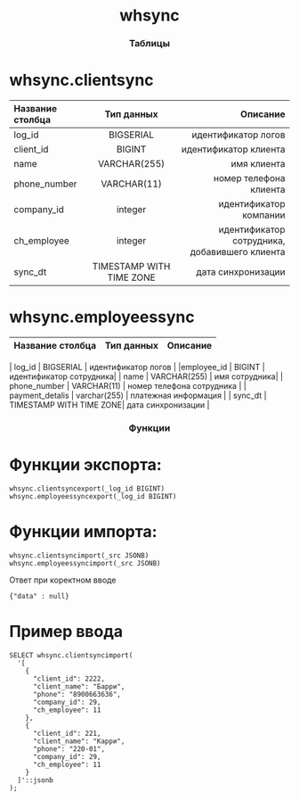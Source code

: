 <h1 align="center">whsync<a href="https://daniilshat.ru/" target="_blank"></a> 
<h3 align="center">Таблицы</h3>

  
# whsync.clientsync


| Название столбца | Тип данных |Описание  |
| :---         |     :---:      |          ---: |
| log_id |      BIGSERIAL   | идентификатор логов |
   | client_id |   BIGINT    |  идентификатор клиента|
   | name |        VARCHAR(255)  | имя клиента|
   | phone_number| VARCHAR(11) |  номер телефона клиента|
  |  company_id |  integer    | идентификатор компании|
   | ch_employee |integer    | идентификатор сотрудника, добавившего клиента|
   | sync_dt   |   TIMESTAMP WITH TIME ZONE| дата синхронизации|

  
# whsync.employeessync


| Название столбца | Тип данных |Описание  |
| :---         |     :---:      |          ---: |

   | log_id    |      BIGSERIAL  | идентификатор логов |
    |employee_id  |   BIGINT    |  идентификатор сотрудника|
   | name        |    VARCHAR(255)   | имя сотрудника|
   | phone_number  |  VARCHAR(11)    | номер телефона сотрудника |
   | payment_detalis | varchar(255)   | платежная информация |
   | sync_dt      |   TIMESTAMP WITH TIME ZONE| дата синхронизации |

<h3 align="center">Функции</h3>


# Функции экспорта: 
```
whsync.clientsyncexport(_log_id BIGINT)
whsync.employeessyncexport(_log_id BIGINT)
```
# Функции импорта:
```
whsync.clientsyncimport(_src JSONB)
whsync.employeessyncimport(_src JSONB)
```
Ответ при коректном вводе
```
{"data" : null}
```

# Пример ввода


```
SELECT whsync.clientsyncimport(
  '[
    {
      "client_id": 2222,
      "client_name": "Барри",
      "phone": "8900663636",
      "company_id": 29,
      "ch_employee": 11
    },
    {
      "client_id": 221,
      "client_name": "Карри",
      "phone": "220-01",
      "company_id": 29,
      "ch_employee": 11
    }
  ]'::jsonb
);
```
